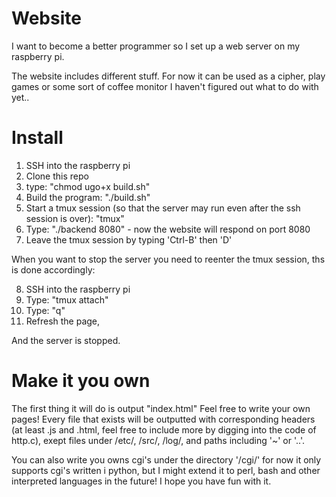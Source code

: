 # Website
I want to become a better programmer so I set up a web server on my raspberry pi.

The website includes different stuff. 
For now it can be used as a cipher, play games or 
some sort of coffee monitor I haven't figured out what to do with yet..

# Install

1. SSH into the raspberry pi
2. Clone this repo
3. type: "chmod ugo+x build.sh"
4. Build the program: "./build.sh" 
5. Start a tmux session (so that the server may run even after the ssh session is over): "tmux"
6. Type: "./backend 8080" - now the website will respond on port 8080
7. Leave the tmux session by typing 'Ctrl-B' then 'D'

When you want to stop the server you need to reenter the tmux session, ths is done accordingly:

8. SSH into the raspberry pi
9. Type: "tmux attach" 
10. Type: "q"
11. Refresh the page,

And the server is stopped.

# Make it you own

The first thing it will do is output "index.html"
Feel free to write your own pages!
Every file that exists will be outputted with corresponding headers (at least .js and .html, feel free to include more by digging into the code of http.c), exept files under /etc/, /src/, /log/, and paths including '~' or '..'. 

You can also write you owns cgi's under the directory '/cgi/' for now it only supports cgi's written i python, 
but I might extend it to perl, bash and other interpreted languages in the future! 
I hope you have fun with it. 
